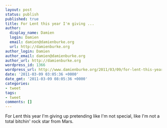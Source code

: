 ```yaml
---
layout: post
status: publish
published: true
title: For Lent this year I'm giving ...
author:
  display_name: Damien
  login: Damien
  email: damien@damienburke.org
  url: http://damienburke.org
author_login: Damien
author_email: damien@damienburke.org
author_url: http://damienburke.org
wordpress_id: 1366
wordpress_url: http://www.damienburke.org/2011/03/09/for-lent-this-year-im-giving-7/
date: '2011-03-09 03:05:36 +0000'
date_gmt: '2011-03-09 08:05:36 +0000'
categories:
- tweet
tags:
- tweet
comments: []
---
```

<p>For Lent this year I'm giving up pretending like I'm not special, like I'm not a total bitchin' rock star from Mars.</p>
